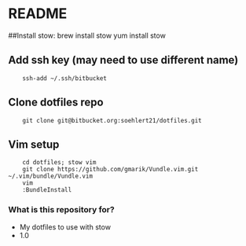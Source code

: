 # README #

##Install stow:
        brew install stow
        yum install stow

## Add ssh key (may need to use different name)
        ssh-add ~/.ssh/bitbucket

## Clone dotfiles repo
        git clone git@bitbucket.org:soehlert21/dotfiles.git

## Vim setup
        cd dotfiles; stow vim
        git clone https://github.com/gmarik/Vundle.vim.git ~/.vim/bundle/Vundle.vim
        vim
        :BundleInstall

### What is this repository for? ###

* My dotfiles to use with stow
* 1.0